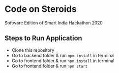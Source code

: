 # Code on Steroids
Software Edition of Smart India Hackathon 2020

## Steps to Run Application
- Clone this repository
- Go to backend folder & run `npm install` in terminal
- Go to frontend folder & run `npm install` in terminal
- Go to frontend folder & run `npm start`